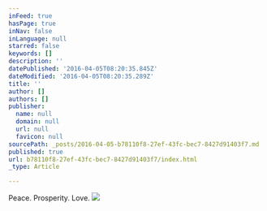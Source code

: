 ```yaml
---
inFeed: true
hasPage: true
inNav: false
inLanguage: null
starred: false
keywords: []
description: ''
datePublished: '2016-04-05T08:20:35.845Z'
dateModified: '2016-04-05T08:20:35.289Z'
title: ''
author: []
authors: []
publisher:
  name: null
  domain: null
  url: null
  favicon: null
sourcePath: _posts/2016-04-05-b78110f8-27ef-43fc-bec7-8427d91403f7.md
published: true
url: b78110f8-27ef-43fc-bec7-8427d91403f7/index.html
_type: Article

---
```

Peace. Prosperity. Love.
![](https://the-grid-user-content.s3-us-west-2.amazonaws.com/8d151acb-5b9f-45f5-ba27-6dbdfdd5aecc.jpg)